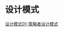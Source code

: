 # 设计模式
[设计模式01-策略者设计模式](https://github.com/Thor-jelly/DesignPattern/blob/master/%E8%AE%BE%E8%AE%A1%E6%A8%A1%E5%BC%8F01-%E7%AD%96%E7%95%A5%E8%80%85%E8%AE%BE%E8%AE%A1%E6%A8%A1%E5%BC%8F.md)  
